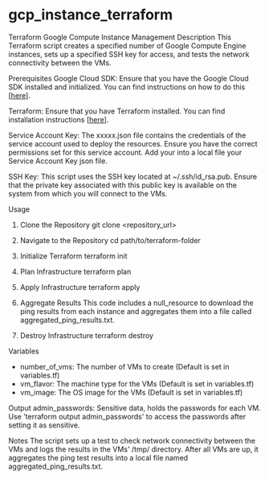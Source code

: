 # gcp_instance_terraform

Terraform Google Compute Instance Management
Description
This Terraform script creates a specified number of Google Compute Engine instances, sets up a specified SSH key for access, and tests the network connectivity between the VMs.

Prerequisites
Google Cloud SDK: Ensure that you have the Google Cloud SDK installed and initialized. You can find instructions on how to do this [[here](https://cloud.google.com/sdk/docs/install-sdk)].

Terraform: Ensure that you have Terraform installed. You can find installation instructions [[here](https://developer.hashicorp.com/terraform/tutorials/aws-get-started/install-cli)].

Service Account Key: The xxxxx.json file contains the credentials of the service account used to deploy the resources. Ensure you have the correct permissions set for this service account. Add your into a local file your Service Account Key json file.

SSH Key: This script uses the SSH key located at ~/.ssh/id_rsa.pub. Ensure that the private key associated with this public key is available on the system from which you will connect to the VMs.

Usage

1. Clone the Repository
   git clone <repository_url>

2. Navigate to the Repository
   cd path/to/terraform-folder

3. Initialize Terraform
   terraform init
   
4. Plan Infrastructure
   terraform plan

5. Apply Infrastructure
   terraform apply

6. Aggregate Results
   This code includes a null_resource to download the ping results from each instance and aggregates them into a file called aggregated_ping_results.txt.

7. Destroy Infrastructure
   terraform destroy

Variables
 * number_of_vms: The number of VMs to create (Default is set in variables.tf)
 * vm_flavor: The machine type for the VMs (Default is set in variables.tf)
 * vm_image: The OS image for the VMs (Default is set in variables.tf)

Output 
admin_passwords: Sensitive data, holds the passwords for each VM. Use 'terraform output admin_passwords' to access the passwords after setting it as sensitive.

Notes
The script sets up a test to check network connectivity between the VMs and logs the results in the VMs' /tmp/ directory. After all VMs are up, it aggregates the ping test results into a local file named aggregated_ping_results.txt.
